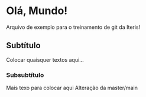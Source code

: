 # Olá, Mundo!

Arquivo de exemplo para o treinamento de git da Iteris!

## Subtítulo

Colocar quaisquer textos aqui...

### Subsubtítulo
Mais texo para colocar aqui
Alteração da master/main